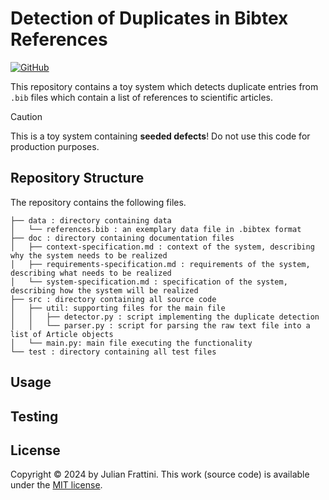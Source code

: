 # Detection of Duplicates in Bibtex References

[![GitHub](https://img.shields.io/github/license/bth-dipt-teaching/bsv-duplicate)](./LICENSE)

This repository contains a toy system which detects duplicate entries from `.bib` files which contain a list of references to scientific articles.

> [!CAUTION]
> This is a toy system containing **seeded defects**! Do not use this code for production purposes.

## Repository Structure

The repository contains the following files.

```
├── data : directory containing data
│   └── references.bib : an exemplary data file in .bibtex format
├── doc : directory containing documentation files
│   ├── context-specification.md : context of the system, describing why the system needs to be realized
│   ├── requirements-specification.md : requirements of the system, describing what needs to be realized
│   └── system-specification.md : specification of the system, describing how the system will be realized
├── src : directory containing all source code
│   ├── util: supporting files for the main file
│   │   ├── detector.py : script implementing the duplicate detection
│   │   └── parser.py : script for parsing the raw text file into a list of Article objects
│   └── main.py: main file executing the functionality
└── test : directory containing all test files
```

## Usage

## Testing

## License

Copyright © 2024 by Julian Frattini. 
This work (source code) is available under the [MIT license](./LICENSE).
